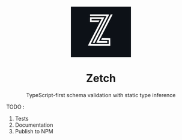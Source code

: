 <p align="center">
  <img src="logo.svg" width="160px" align="center" alt="Zetch logo" />
  <h1 align="center">Zetch</h1>
  <p align="center">
    TypeScript-first schema validation with static type inference
  </p>
</p>


TODO : 

1) Tests
2) Documentation
3) Publish to NPM